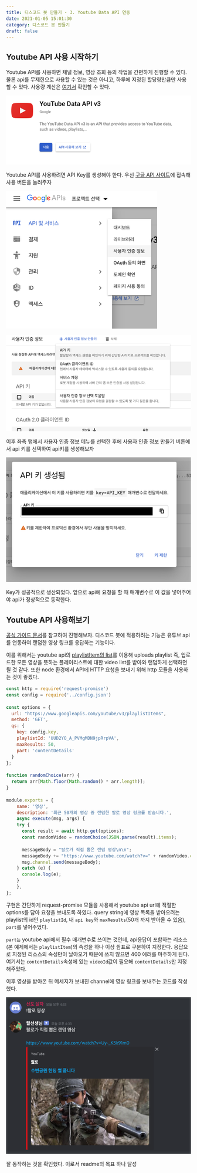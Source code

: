 ```yaml
---
title: 디스코드 봇 만들기 - 3. Youtube Data API 연동
date: 2021-01-05 15:01:30
category: 디스코드 봇 만들기
draft: false
---
```


## Youtube API 사용 시작하기

Youtube API를 사용하면 채널 정보, 영상 조회 등의 작업을 간편하게 진행할 수 있다. 물론 api를 무제한으로 사용할 수 있는 것은 아니고, 하루에 지정된 할당량만큼만 사용할 수 있다. 사용량 계산은 [여기서](https://developers.google.com/youtube/v3/determine_quota_cost) 확인할 수 있다. 

![](./images/2021-01-05-15-25-16.png)

Youtube API를 사용하려면 API Key를 생성해야 한다. 우선 [구글 API 사이트](https://console.developers.google.com/apis/library/youtube.googleapis.com?q=youtube)에 접속해 사용 버튼을 눌러주자

![](./images/2021-01-05-15-25-43.png)

![](./images/2021-01-05-15-26-13.png)

이후 좌측 탭에서 사용자 인증 정보 메뉴를 선택한 후에 사용자 인증 정보 만들기 버튼에서 api 키를 선택하여 api키를 생성해보자

![](./images/2021-01-05-15-27-21.png)

Key가 성공적으로 생산되었다. 앞으로 api에 요청을 할 때 매개변수로 이 값을 넣어주어야 api가 정상적으로 동작한다.

## Youtube API 사용해보기

[공식 가이드 문서](https://developers.google.com/youtube/v3/docs)를 참고하여 진행해보자. 디스코드 봇에 적용하려는 기능은 유투브 api를 연동하여 랜덤한 영상 링크를 응답하는 기능이다. 

이를 위해서는 youtube api의 [playlistItem의 list](https://developers.google.com/youtube/v3/docs/playlistItems/list)를 이용해 uploads playlist 즉, 업로드한 모든 영상을 뜻하는 플레이리스트에 대한 video list를 받아와 랜덤하게 선택하면 될 것 같다. 또한 node 환경에서 API에 HTTP 요청을 보내기 위해 http 모듈을 사용하는 것이 좋겠다.

```javascript
const http = require('request-promise')
const config = require('../config.json')

const options = {
  url: "https://www.googleapis.com/youtube/v3/playlistItems",
  method: 'GET',
  qs: {
    key: config.key,
    playlistId: 'UUD2YO_A_PVMgMDN9jpRrpVA',
    maxResults: 50,
    part: 'contentDetails'
  }
};  

function randomChoice(arr) {
  return arr[Math.floor(Math.random() * arr.length)];
}

module.exports = {
	name: '영상',
	description: '최근 50개의 영상 중 랜덤한 랄로 영상 링크를 받습니다.',
	async execute(msg, args) {
    try {
      const result = await http.get(options);
      const randomVideo = randomChoice(JSON.parse(result).items);

      messageBody = "랄로가 직접 뽑은 랜덤 영상\n\n";
      messageBody += "https://www.youtube.com/watch?v=" + randomVideo.contentDetails.videoId;
      msg.channel.send(messageBody);
    } catch (e) {
      console.log(e);
    }
	},
};
```

구현은 간단하게 request-promise 모듈을 사용해서 youtube api url에 적절한 options를 담아 요청을 보내도록 하였다. query string에 영상 목록을 받아오려는 playlist의 id인 `playlistId`, 내 `api key`와 `maxResults`(50개 까지 받아올 수 있음), `part`를 넣어주었다.

`part는` youtube api에서 필수 매개변수로 쓰이는 것인데, api응답이 포함하는 리소스(본 예제에서는 `playlistItem`)의 속성을 하나 이상 쉼표로 구분하여 지정한다. 응답으로 지정된 리소스의 속성만이 날아오기 때문에 쓰지 않으면 400 에러를 마주하게 된다. 여기서는 `contentDetails`속성에 있는 `videoId`값이 필요해 `contentDetails`만 지정해주었다.

이후 영상을 받아온 뒤 메세지가 보내진 channel에 영상 링크를 보내주는 코드를 작성했다.

![](./images/2021-01-05-16-34-04.png)

잘 동작하는 것을 확인했다. 이로서 readme의 목표 하나 달성